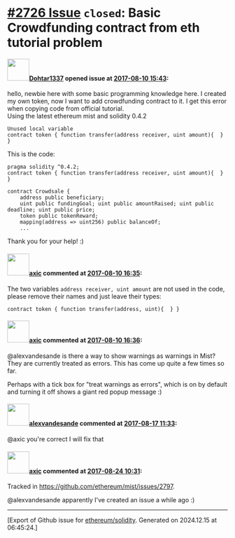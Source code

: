 # [\#2726 Issue](https://github.com/ethereum/solidity/issues/2726) `closed`: Basic Crowdfunding contract from eth tutorial problem

#### <img src="https://avatars.githubusercontent.com/u/30904536?v=4" width="50">[Dohtar1337](https://github.com/Dohtar1337) opened issue at [2017-08-10 15:43](https://github.com/ethereum/solidity/issues/2726):

hello, newbie here with some basic programming knowledge here.
I created my own token, now I want to add crowdfunding contract to it. I get this error when copying code from official tutorial.  
Using the latest ethereum mist and solidity 0.4.2
```
Unused local variable
contract token { function transfer(address receiver, uint amount){  } }
```
This is the code:
```
pragma solidity ^0.4.2;
contract token { function transfer(address receiver, uint amount){  } }

contract Crowdsale {
    address public beneficiary;
    uint public fundingGoal; uint public amountRaised; uint public deadline; uint public price;
    token public tokenReward;
    mapping(address => uint256) public balanceOf;
    ...

```
Thank you for your help! :)

#### <img src="https://avatars.githubusercontent.com/u/20340?v=4" width="50">[axic](https://github.com/axic) commented at [2017-08-10 16:35](https://github.com/ethereum/solidity/issues/2726#issuecomment-321605487):

The two variables `address receiver, uint amount` are not used in the code, please remove their names and just leave their types:
```
contract token { function transfer(address, uint){  } }
```

#### <img src="https://avatars.githubusercontent.com/u/20340?v=4" width="50">[axic](https://github.com/axic) commented at [2017-08-10 16:36](https://github.com/ethereum/solidity/issues/2726#issuecomment-321605611):

@alexvandesande is there a way to show warnings as warnings in Mist? They are currently treated as errors. This has come up quite a few times so far.

Perhaps with a tick box for "treat warnings as errors", which is on by default and turning it off shows a giant red popup message :)

#### <img src="https://avatars.githubusercontent.com/u/112898?u=8984b9dcfb9159cd76c334f871d9d6301be1410b&v=4" width="50">[alexvandesande](https://github.com/alexvandesande) commented at [2017-08-17 11:33](https://github.com/ethereum/solidity/issues/2726#issuecomment-323044953):

@axic you're correct I will fix that

#### <img src="https://avatars.githubusercontent.com/u/20340?v=4" width="50">[axic](https://github.com/axic) commented at [2017-08-24 10:31](https://github.com/ethereum/solidity/issues/2726#issuecomment-324598035):

Tracked in https://github.com/ethereum/mist/issues/2797.

@alexvandesande apparently I've created an issue a while ago :)


-------------------------------------------------------------------------------



[Export of Github issue for [ethereum/solidity](https://github.com/ethereum/solidity). Generated on 2024.12.15 at 06:45:24.]
